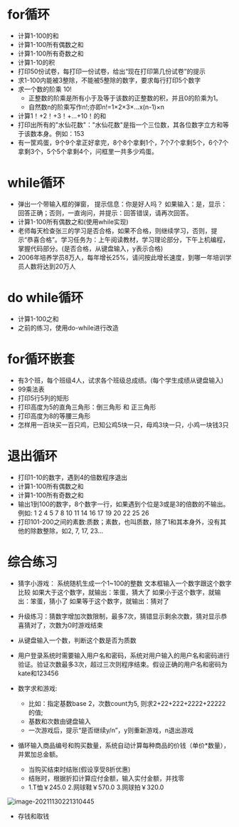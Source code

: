 

# for循环

- 计算1-100的和
- 计算1-100所有偶数之和
- 计算1-100所有奇数之和
- 计算1-10的积
- 打印50份试卷，每打印一份试卷，给出“现在打印第几份试卷”的提示
- 求1-100内能被3整除，不能被5整除的数字，要求每行打印5个数字
- 求一个数的阶乘 10!
  - 正整数的阶乘是所有小于及等于该数的正整数的积，并且0的阶乘为1。
  - 自然数n的阶乘写作n!;亦即n!=1×2×3×...x(n-1)×n
- 计算1！+2！+3！+...+10！的和
- 打印出所有的"水仙花数"："水仙花数"是指一个三位数，其各位数字立方和等于该数本身。例如：153
- 有一筐鸡蛋，9个9个拿正好拿完，8个8个拿剩1个，7个7个拿剩5个，6个7个拿剩3个，5个5个拿剩4个，问框里一共多少鸡蛋。

# while循环

- 弹出一个带输入框的弹窗， 提示信息：你是好人吗？  如果输入：是，显示：回答正确；否则，一直询问，并提示：回答错误，请再次回答。
- 计算1-100所有偶数之和(使用while实现)
- 老师每天检查张三的学习是否合格，如果不合格，则继续学习，否则，提示“恭喜合格”。学习任务为：上午阅读教材，学习理论部分，下午上机编程，掌握代码部分。(是否合格，从键盘输入，y表示合格)
- 2006年培养学员8万人，每年增长25%，请问按此增长速度，到哪一年培训学员人数将达到20万人

# do while循环

- 计算1-100之和
- 之前的练习，使用do-while进行改造

# for循环嵌套

- 有3个班，每个班级4人，试求各个班级总成绩。(每个学生成绩从键盘输入)
- 99乘法表
- 打印5行5列的矩形
- 打印高度为5的直角三角形：倒三角形 和 正三角形
- 打印高度为8的等腰三角形
- 怎样用一百块买一百只鸡，已知公鸡5块一只，母鸡3块一只，小鸡一块钱3只

# 退出循环

- 打印1-10的数字，遇到4的倍数程序退出
- 计算1-100所有偶数之和
- 计算1-100所有奇数之和
- 输出1到100的数字，8个数字一行，如果遇到个位是3或是3的倍数的不输出。例如:
      1 2 4 5 7 8 10 11
		14 16 17 19 20 22 25 26
- 打印101-200之间的素数:质数；素数，也叫质数，除了1和其本身外，没有其他的除数整除，如2, 7, 17, 23…

# 综合练习

- 猜字小游戏：
      系统随机生成一个1~100的整数 
      文本框输入一个数字跟这个数字比较 
      如果大于这个数字，就输出：笨蛋，猜大了
      如果小于这个数字，就输出：笨蛋，猜小了
      如果等于这个数字，就输出：猜对了
- 升级练习：猜数字增加次数限制，最多7次，猜错显示剩余次数，猜对显示恭喜猜对了，次数为0时游戏结束
- 从键盘输入一个数，判断这个数是否为质数

- 用户登录系统时需要输入用户名和密码，系统对用户输入的用户名和密码进行验证。验证次数最多3次，超过三次则程序结束。假设正确的用户名和密码为kate和123456
- 数字求和游戏:
  - 比如：指定基数base 2，次数count为5, 则求2+22+222+2222+22222的值; 
  - 基数和次数由键盘输入
  - 一次游戏后，提示“是否继续y/n”，y则重新游戏，n退出游戏
- 循环输入商品编号和购买数量，系统自动计算每种商品的价钱（单价*数量），并累加总金额。
  - 当购买结束时结账(假设享受8折优惠)
  - 结账时，根据折扣计算应付金额，输入实付金额，并找零
  - 1.T恤￥245.0  2.网球鞋￥570.0  3.网球拍￥320.0

![image-20211130221310445](https://i.loli.net/2021/11/30/aVvWSfAGBjF6Zc5.png)

- 存钱和取钱